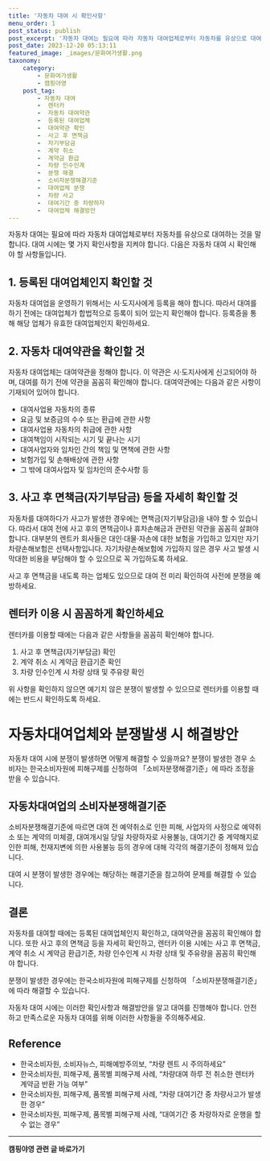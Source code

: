 ```yaml
---
title: '자동차 대여 시 확인사항'
menu_order: 1
post_status: publish
post_excerpt: '자동차 대여는 필요에 따라 자동차 대여업체로부터 자동차를 유상으로 대여하는 것을 말합니다. 대여 시에는 몇 가지 확인사항을 지켜야 합니다. 다음은 자동차 대여 시 확인해야 할 사항들입니다.'
post_date: 2023-12-20 05:13:11
featured_image: _images/문화여가생활.png
taxonomy:
    category:
        - 문화여가생활
        - 캠핑야영
    post_tag:
        - 자동차 대여
        -  렌터카
        -  자동차 대여약관
        -  등록된 대여업체
        -  대여약관 확인
        -  사고 후 면책금
        -  자기부담금
        -  계약 취소
        -  계약금 환급
        -  차량 인수인계
        -  분쟁 해결
        -  소비자분쟁해결기준
        -  대여업체 분쟁
        -  차량 사고
        -  대여기간 중 차량하자
        -  대여업체 해결방안
---
```



자동차 대여는 필요에 따라 자동차 대여업체로부터 자동차를 유상으로 대여하는 것을 말합니다. 대여 시에는 몇 가지 확인사항을 지켜야 합니다. 다음은 자동차 대여 시 확인해야 할 사항들입니다.

## 1. 등록된 대여업체인지 확인할 것

자동차 대여업을 운영하기 위해서는 시·도지사에게 등록을 해야 합니다. 따라서 대여를 하기 전에는 대여업체가 합법적으로 등록이 되어 있는지 확인해야 합니다. 등록증을 통해 해당 업체가 유효한 대여업체인지 확인하세요.

## 2. 자동차 대여약관을 확인할 것

자동차 대여업체는 대여약관을 정해야 합니다. 이 약관은 시·도지사에게 신고되어야 하며, 대여를 하기 전에 약관을 꼼꼼히 확인해야 합니다. 대여약관에는 다음과 같은 사항이 기재되어 있어야 합니다.

- 대여사업용 자동차의 종류
- 요금 및 보증금의 수수 또는 환급에 관한 사항
- 대여사업용 자동차의 취급에 관한 사항
- 대여책임이 시작되는 시기 및 끝나는 시기
- 대여사업자와 임차인 간의 책임 및 면책에 관한 사항
- 보험가입 및 손해배상에 관한 사항
- 그 밖에 대여사업자 및 임차인의 준수사항 등

## 3. 사고 후 면책금(자기부담금) 등을 자세히 확인할 것

자동차를 대여하다가 사고가 발생한 경우에는 면책금(자기부담금)을 내야 할 수 있습니다. 따라서 대여 전에 사고 후의 면책금이나 휴차손해금과 관련된 약관을 꼼꼼히 살펴야 합니다. 대부분의 렌트카 회사들은 대인·대물·자손에 대한 보험을 가입하고 있지만 자기차량손해보험은 선택사항입니다. 자기차량손해보험에 가입하지 않은 경우 사고 발생 시 막대한 비용을 부담해야 할 수 있으므로 꼭 가입하도록 하세요.

사고 후 면책금을 내도록 하는 업체도 있으므로 대여 전 미리 확인하여 사전에 분쟁을 예방하세요.

## 렌터카 이용 시 꼼꼼하게 확인하세요

렌터카를 이용할 때에는 다음과 같은 사항들을 꼼꼼히 확인해야 합니다.

1. 사고 후 면책금(자기부담금) 확인
2. 계약 취소 시 계약금 환급기준 확인
3. 차량 인수인계 시 차량 상태 및 주유량 확인

위 사항을 확인하지 않으면 예기치 않은 분쟁이 발생할 수 있으므로 렌터카를 이용할 때에는 반드시 확인하도록 하세요.

# 자동차대여업체와 분쟁발생 시 해결방안

자동차 대여 시에 분쟁이 발생하면 어떻게 해결할 수 있을까요? 분쟁이 발생한 경우 소비자는 한국소비자원에 피해구제를 신청하여 「소비자분쟁해결기준」에 따라 조정을 받을 수 있습니다.

## 자동차대여업의 소비자분쟁해결기준

소비자분쟁해결기준에 따르면 대여 전 예약취소로 인한 피해, 사업자의 사정으로 예약취소 또는 계약의 미체결, 대여개시일 당일 차량하자로 사용불능, 대여기간 중 계약해지로 인한 피해, 천재지변에 의한 사용불능 등의 경우에 대해 각각의 해결기준이 정해져 있습니다.

대여 시 분쟁이 발생한 경우에는 해당하는 해결기준을 참고하여 문제를 해결할 수 있습니다.

## 결론


자동차를 대여할 때에는 등록된 대여업체인지 확인하고, 대여약관을 꼼꼼히 확인해야 합니다. 또한 사고 후의 면책금 등을 자세히 확인하고, 렌터카 이용 시에는 사고 후 면책금, 계약 취소 시 계약금 환급기준, 차량 인수인계 시 차량 상태 및 주유량을 꼼꼼히 확인해야 합니다.

분쟁이 발생한 경우에는 한국소비자원에 피해구제를 신청하여 「소비자분쟁해결기준」에 따라 해결할 수 있습니다.

자동차 대여 시에는 이러한 확인사항과 해결방안을 알고 대여를 진행해야 합니다. 안전하고 만족스로운 자동차 대여를 위해 이러한 사항들을 주의해주세요.

## Reference
- 한국소비자원, 소비자뉴스, 피해예방주의보, “차량 렌트 시 주의하세요” 
- 한국소비자원, 피해구제, 품목별 피해구제 사례, “차량대여 하루 전 취소한 렌터카 계약금 반환 가능 여부” 
- 한국소비자원, 피해구제, 품목별 피해구제 사례, “차량 대여기간 중 차량사고가 발생한 경우” 
- 한국소비자원, 피해구제, 품목별 피해구제 사례, “대여기간 중 차량하자로 운행을 할 수 없는 경우”
<!-- wp:separator -->
<hr class="wp-block-separator has-alpha-channel-opacity"/>
<!-- /wp:separator -->

<!-- wp:group {"backgroundColor":"base","layout":{"type":"constrained"}} -->
<div class="wp-block-group has-base-background-color has-background"><!-- wp:paragraph {"align":"center","fontSize":"medium"} -->
<p class="has-text-align-center has-large-font-size"><strong>캠핑야영 관련 글 바로가기</strong></p>
<!-- /wp:paragraph -->


<!-- wp:latest-posts
{"categories":[{"id":16146,"count":19,"description":"","link":"https://uknowlaw.com/category/%ec%ba%a0%ed%95%91%ec%95%bc%ec%98%81/","name":"캠핑야영","slug":"캠핑야영","taxonomy":"category","parent":0,"meta":[],"_links":{"self":[{"href":"https://uknowlaw.com/wp-json/wp/v2/categories/16146"}],"collection":[{"href":"https://uknowlaw.com/wp-json/wp/v2/categories"}],"about":[{"href":"https://uknowlaw.com/wp-json/wp/v2/taxonomies/category"}],"wp:post_type":[{"href":"https://uknowlaw.com/wp-json/wp/v2/posts?categories=16146"}],"curies":[{"name":"wp","href":"https://api.w.org/{rel}","templated":true}]}}],"postsToShow":100,"excerptLength":28,"postLayout":"grid","columns":2,"featuredImageAlign":"left","featuredImageSizeSlug":"large","fontSize":"small"} /--></div>
<!-- /wp:group -->